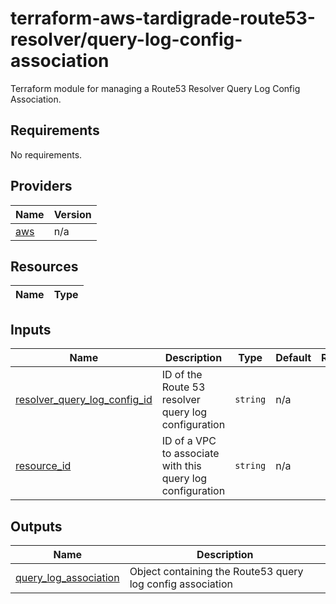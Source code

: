 # terraform-aws-tardigrade-route53-resolver/query-log-config-association

Terraform module for managing a Route53 Resolver Query Log Config Association.

<!-- BEGIN TFDOCS -->
## Requirements

No requirements.

## Providers

| Name | Version |
|------|---------|
| <a name="provider_aws"></a> [aws](#provider\_aws) | n/a |

## Resources

| Name | Type |
|------|------|

## Inputs

| Name | Description | Type | Default | Required |
|------|-------------|------|---------|:--------:|
| <a name="input_resolver_query_log_config_id"></a> [resolver\_query\_log\_config\_id](#input\_resolver\_query\_log\_config\_id) | ID of the Route 53 resolver query log configuration | `string` | n/a | yes |
| <a name="input_resource_id"></a> [resource\_id](#input\_resource\_id) | ID of a VPC to associate with this query log configuration | `string` | n/a | yes |

## Outputs

| Name | Description |
|------|-------------|
| <a name="output_query_log_association"></a> [query\_log\_association](#output\_query\_log\_association) | Object containing the Route53 query log config association |

<!-- END TFDOCS -->
